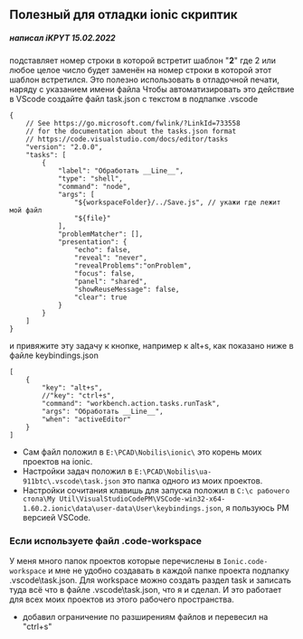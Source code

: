 
## Полезный для отладки ionic скриптик
##### написал iKPYT 15.02.2022
подставляет номер строки в которой встретит шаблон "__2__" где 2 или любое целое число будет заменён на номер строки в которой этот шаблон встретился.
Это полезно использовать в отладочной печати, наряду с указанием имени файла
Чтобы автоматизировать это действие в VScode создайте файл task.json c текстом в подпапке .vscode 
```
{
    // See https://go.microsoft.com/fwlink/?LinkId=733558
    // for the documentation about the tasks.json format
    // https://code.visualstudio.com/docs/editor/tasks
    "version": "2.0.0",
    "tasks": [
        {
            "label": "Обработать __Line__",
            "type": "shell",
            "command": "node",
            "args": [
                "${workspaceFolder}/../Save.js", // укажи где лежит мой файл 
                "${file}"
            ],
            "problemMatcher": [],
            "presentation": {
                "echo": false,
                "reveal": "never",
                "revealProblems":"onProblem",
                "focus": false,
                "panel": "shared",
                "showReuseMessage": false,
                "clear": true
            }
        }
    ]
}
```
и привяжите эту задачу к кнопке, например к alt+s, 
как показано ниже в файле keybindings.json
```
[
    {
        "key": "alt+s",
        //"key": "ctrl+s",
        "command": "workbench.action.tasks.runTask",
        "args": "Обработать __Line__",
        "when": "activeEditor"
    }
]
```

- Сам файл положил в `E:\PCAD\Nobilis\ionic\` это корень моих проектов на ionic.
- Настройки задач положил в `E:\PCAD\Nobilis\ua-911btc\.vscode\task.json` это папка одного из моих проектов.
- Настройки сочитания клавишь для запуска положил в `C:\с рабочего стола\My Util\VisualStudioCodePM\VSCode-win32-x64-1.60.2.ionic\data\user-data\User\keybindings.json`, я пользуюсь PM версией VSCode.

### Если используете файл .code-workspace
У меня много папок проектов которые перечислены в `Ionic.code-workspace` и мне не удобно создавать в каждой папке проекта подпапку .vscode\task.json. Для workspace можно создать раздел task и записать туда всё что в файле .vscode\task.json, что я и сделал. И это работает для всех моих проектов из этого рабочего пространства.

- добавил ограничение по разширениям файлов и перевесил на "ctrl+s"

